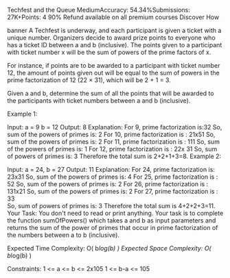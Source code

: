 Techfest and the Queue
MediumAccuracy: 54.34%Submissions: 27K+Points: 4
90% Refund available on all premium courses 
Discover How  

banner
A Techfest is underway, and each participant is given a ticket with a unique number. Organizers decide to award prize points to everyone who has a ticket ID between a and b (inclusive). The points given to a participant with ticket number x will be the sum of powers of the prime factors of x.

For instance, if points are to be awarded to a participant with ticket number 12, the amount of points given out will be equal to the sum of powers in the prime factorization of 12 (22 × 31), which will be 2 + 1 = 3.

Given a and b, determine the sum of all the points that will be awarded to the participants with ticket numbers between a and b (inclusive).

Example 1:

Input: 
a = 9
b = 12
Output: 
8
Explanation: 
For 9, prime factorization is:32 
So, sum of the powers of primes is: 2
For 10, prime factorization is : 21x51 
So, sum of the powers of primes is: 2
For 11, prime factorization is : 111 
So, sum of the powers of primes is: 1
For 12, prime factorization is : 22x 31 
So, sum of powers of primes is: 3
Therefore the total sum is 2+2+1+3=8.
Example 2:

Input: 
a = 24, b = 27
Output: 
11
Explanation: 
For 24, prime factorization is: 23x31 
So, sum of the powers of primes is: 4
For 25, prime factorization is : 52 
So, sum of the powers of primes is: 2
For 26, prime factorization is : 131x21 
So, sum of the powers of primes is: 2
For 27, prime factorization is : 33  
So, sum of powers of primes is: 3
Therefore the total sum is 4+2+2+3=11.
Your Task:
You don't need to read or print anything. Your task is to complete the function sumOfPowers() which takes a and b as input parameters and returns the sum of the power of primes that occur in prime factorization of the numbers between a to b (inclusive).

Expected Time Complexity: O( b*log(b) )
Expected Space Complexity: O( b*log(b) )

Constraints:
1 <= a <= b <= 2x105
1 <= b-a <= 105

